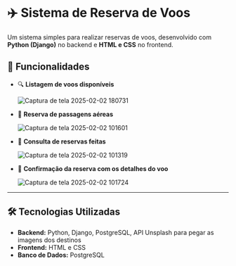 # ✈️ Sistema de Reserva de Voos

Um sistema simples para realizar reservas de voos, desenvolvido com **Python (Django)** no backend e **HTML e CSS** no frontend.

## 📌 Funcionalidades

- 🔍 **Listagem de voos disponíveis**

  ![Captura de tela 2025-02-02 180731](https://github.com/user-attachments/assets/77b3bc26-1117-423c-aa50-b3dd8064ee27)

- 🎫 **Reserva de passagens aéreas**

  ![Captura de tela 2025-02-02 101601](https://github.com/user-attachments/assets/5b9611ff-5f48-49a8-be83-195908e6d4ad)

- 📅 **Consulta de reservas feitas**

  ![Captura de tela 2025-02-02 101319](https://github.com/user-attachments/assets/5eda7c59-fadd-4c53-a45d-069f24c33b28)

- 📩 **Confirmação da reserva com os detalhes do voo**

  ![Captura de tela 2025-02-02 101724](https://github.com/user-attachments/assets/842e4744-8d65-46ce-8c00-74205811c367)

---

## 🛠️ Tecnologias Utilizadas

- **Backend:** Python, Django, PostgreSQL, API Unsplash para pegar as imagens dos destinos  
- **Frontend:** HTML e CSS 
- **Banco de Dados:** PostgreSQL  
